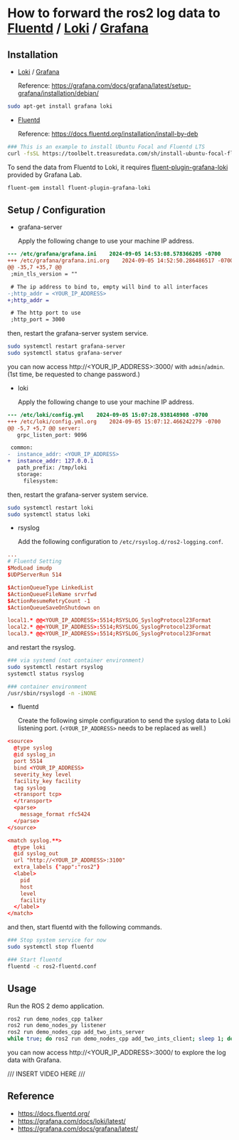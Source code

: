 # How to forward the ros2 log data to [Fluentd](https://www.fluentd.org/) / [Loki](https://grafana.com/oss/loki/) / [Grafana](https://grafana.com/oss/grafana/)

## Installation

- [Loki](https://grafana.com/oss/loki/) / [Grafana](https://grafana.com/oss/grafana/)

  Reference: https://grafana.com/docs/grafana/latest/setup-grafana/installation/debian/

```bash
sudo apt-get install grafana loki
```

- [Fluentd](https://www.fluentd.org/)

  Reference: https://docs.fluentd.org/installation/install-by-deb

```bash
### This is an example to install Ubuntu Focal and Fluentd LTS
curl -fsSL https://toolbelt.treasuredata.com/sh/install-ubuntu-focal-fluent-package5-lts.sh | sh
```

  To send the data from Fluentd to Loki, it requires [fluent-plugin-grafana-loki](https://grafana.com/docs/loki/latest/send-data/fluentd/) provided by Grafana Lab.

```bash
fluent-gem install fluent-plugin-grafana-loki
```

## Setup / Configuration

- grafana-server

  Apply the following change to use your machine IP address.

```patch
--- /etc/grafana/grafana.ini	2024-09-05 14:53:08.578366205 -0700
+++ /etc/grafana/grafana.ini.org	2024-09-05 14:52:50.286486517 -0700
@@ -35,7 +35,7 @@
 ;min_tls_version = ""

 # The ip address to bind to, empty will bind to all interfaces
-;http_addr = <YOUR_IP_ADDRESS>
+;http_addr =

 # The http port to use
 ;http_port = 3000
```

  then, restart the grafana-server system service.

```bash
sudo systemctl restart grafana-server
sudo systemctl status grafana-server
```

  you can now access http://<YOUR_IP_ADDRESS>:3000/ with `admin`/`admin`. (1st time, be requested to change password.)

- loki

  Apply the following change to use your machine IP address.

```patch
--- /etc/loki/config.yml	2024-09-05 15:07:28.938148908 -0700
+++ /etc/loki/config.yml.org	2024-09-05 15:07:12.466242279 -0700
@@ -5,7 +5,7 @@ server:
   grpc_listen_port: 9096

 common:
-  instance_addr: <YOUR_IP_ADDRESS>
+  instance_addr: 127.0.0.1
   path_prefix: /tmp/loki
   storage:
     filesystem:
```

  then, restart the grafana-server system service.

```bash
sudo systemctl restart loki
sudo systemctl status loki
```

- rsyslog

  Add the following configuration to `/etc/rsyslog.d/ros2-logging.conf`.

```ros2-logging.conf
...
# Fluentd Setting
$ModLoad imudp
$UDPServerRun 514

$ActionQueueType LinkedList
$ActionQueueFileName srvrfwd
$ActionResumeRetryCount -1
$ActionQueueSaveOnShutdown on

local1.* @@<YOUR_IP_ADDRESS>:5514;RSYSLOG_SyslogProtocol23Format
local2.* @@<YOUR_IP_ADDRESS>:5514;RSYSLOG_SyslogProtocol23Format
local3.* @@<YOUR_IP_ADDRESS>:5514;RSYSLOG_SyslogProtocol23Format
```

  and restart the rsyslog.

```bash
### via systemd (not container environment)
sudo systemctl restart rsyslog
systemctl status rsyslog

### container environment
/usr/sbin/rsyslogd -n -iNONE
```

- fluentd

  Create the following simple configuration to send the syslog data to Loki listening port. (`<YOUR_IP_ADDRESS>` needs to be replaced as well.)

```ros2-fluentd.conf
<source>
  @type syslog
  @id syslog_in
  port 5514
  bind <YOUR_IP_ADDRESS>
  severity_key level
  facility_key facility
  tag syslog
  <transport tcp>
  </transport>
  <parse>
    message_format rfc5424
  </parse>
</source>

<match syslog.**>
  @type loki
  @id syslog_out
  url "http://<YOUR_IP_ADDRESS>:3100"
  extra_labels {"app":"ros2"}
  <label>
    pid
    host
    level
    facility
  </label>
</match>
```

  and then, start fluentd with the following commands.

```bash
### Stop system service for now
sudo systemctl stop fluentd

### Start fluentd
fluentd -c ros2-fluentd.conf
```

## Usage

Run the ROS 2 demo application.

```bash
ros2 run demo_nodes_cpp talker
ros2 run demo_nodes_py listener
ros2 run demo_nodes_cpp add_two_ints_server
while true; do ros2 run demo_nodes_cpp add_two_ints_client; sleep 1; done
```

you can now access http://<YOUR_IP_ADDRESS>:3000/ to explore the log data with Grafana.

/// INSERT VIDEO HERE ///

## Reference

- https://docs.fluentd.org/
- https://grafana.com/docs/loki/latest/
- https://grafana.com/docs/grafana/latest/
